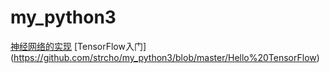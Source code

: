 # my_python3

[神经网络的实现](https://github.com/strcho/my_python3/blob/master/%E7%A5%9E%E7%BB%8F%E7%BD%91%E7%BB%9C%E5%AE%9E%E7%8E%B0)
[TensorFlow入门] (https://github.com/strcho/my_python3/blob/master/Hello%20TensorFlow)
